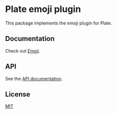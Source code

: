 # Plate emoji plugin

This package implements the emoji plugin for Plate.

## Documentation

Check out [Emoji](https://platejs.org/docs/emoji).

## API

See the [API documentation](https://plate-api.udecode.io/globals.html).

## License

[MIT](../../../LICENSE)
